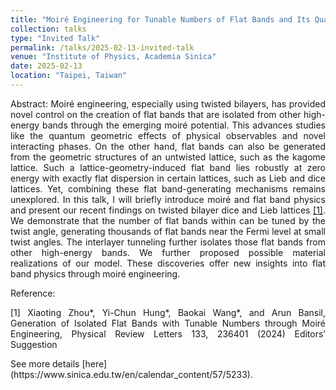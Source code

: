 ```yaml
---
title: "Moiré Engineering for Tunable Numbers of Flat Bands and Its Quantum Geometry"
collection: talks
type: "Invited Talk"
permalink: /talks/2025-02-13-invited-talk
venue: "Institute of Physics, Academia Sinica"
date: 2025-02-13
location: "Taipei, Taiwan"
---
```

<p style="text-align: justify;">
Abstract: Moiré engineering, especially using twisted bilayers, has provided novel control on the creation of flat bands that are isolated from other high-energy bands through the emerging moiré potential. This advances studies like the quantum geometric effects of physical observables and novel interacting phases. On the other hand, flat bands can also be generated from the geometric structures of an untwisted lattice, such as the kagome lattice. Such a lattice-geometry-induced flat band lies robustly at zero energy with exactly flat dispersion in certain lattices, such as Lieb and dice lattices. Yet, combining these flat band-generating mechanisms remains unexplored. In this talk, I will briefly introduce moiré and flat band physics and present our recent findings on twisted bilayer dice and Lieb lattices <a href="#1">[1]</a>. We demonstrate that the number of flat bands within can be tuned by the twist angle, generating thousands of flat bands near the Fermi level at small twist angles. The interlayer tunneling further isolates those flat bands from other high-energy bands. We further proposed possible material realizations of our model. These discoveries offer new insights into flat band physics through moiré engineering.
</p>

Reference:
<p style="text-align: justify;">
<a name="1">[1]</a> Xiaoting Zhou*, Yi-Chun Hung*, Baokai Wang*, and Arun Bansil, Generation of Isolated Flat Bands with Tunable Numbers through Moiré Engineering, Physical Review Letters 133, 236401 (2024) Editors’ Suggestion
</p>
See more details [here](https://www.sinica.edu.tw/en/calendar_content/57/5233).
